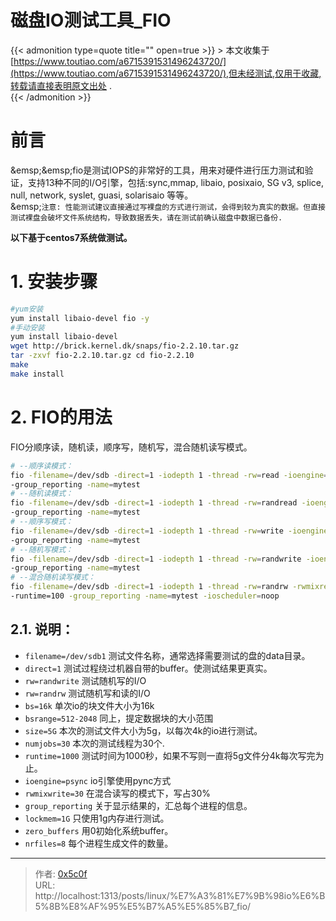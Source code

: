# 磁盘IO测试工具_FIO


{{&lt; admonition type=quote title=&#34;&#34; open=true &gt;}}
&gt; 本文收集于[https://www.toutiao.com/a6715391531496243720/](https://www.toutiao.com/a6715391531496243720/),但未经测试,仅用于收藏,转载请直接表明原文出处 .  
{{&lt; /admonition &gt;}}


# 前言
&amp;emsp;&amp;emsp;fio是测试IOPS的非常好的工具，用来对硬件进行压力测试和验证，支持13种不同的I/O引擎，包括:sync,mmap, libaio, posixaio, SG v3, splice, null, network, syslet, guasi, solarisaio 等等。  
&amp;emsp;`注意: 性能测试建议直接通过写裸盘的方式进行测试，会得到较为真实的数据。但直接测试裸盘会破坏文件系统结构，导致数据丢失，请在测试前确认磁盘中数据已备份.`

**以下基于centos7系统做测试。**

# 1. 安装步骤

```bash
#yum安装 
yum install libaio-devel fio -y
#手动安装 
yum install libaio-devel 
wget http://brick.kernel.dk/snaps/fio-2.2.10.tar.gz 
tar -zxvf fio-2.2.10.tar.gz cd fio-2.2.10 
make
make install
```
# 2. FIO的用法
FIO分顺序读，随机读，顺序写，随机写，混合随机读写模式。  
```bash
# --顺序读模式：
fio -filename=/dev/sdb -direct=1 -iodepth 1 -thread -rw=read -ioengine=psync -bs=16k -size=10G -numjobs=30 -runtime=1000 \
-group_reporting -name=mytest
# --随机读模式：
fio -filename=/dev/sdb -direct=1 -iodepth 1 -thread -rw=randread -ioengine=psync -bs=16k -size=10G -numjobs=30 -runtime=1000 \
-group_reporting -name=mytest
# --顺序写模式：
fio -filename=/dev/sdb -direct=1 -iodepth 1 -thread -rw=write -ioengine=psync -bs=16k -size=10G -numjobs=30 -runtime=1000 \
-group_reporting -name=mytest
# --随机写模式：
fio -filename=/dev/sdb -direct=1 -iodepth 1 -thread -rw=randwrite -ioengine=psync -bs=16k -size=10G -numjobs=30 -runtime=1000 \
-group_reporting -name=mytest
# --混合随机读写模式：
fio -filename=/dev/sdb -direct=1 -iodepth 1 -thread -rw=randrw -rwmixread=70 -ioengine=psync -bs=16k -size=10G -numjobs=30 \
-runtime=100 -group_reporting -name=mytest -ioscheduler=noop
```

## 2.1. 说明： 
- `filename=/dev/sdb1` 测试文件名称，通常选择需要测试的盘的data目录。 
- `direct=1` 测试过程绕过机器自带的buffer。使测试结果更真实。  
- `rw=randwrite` 测试随机写的I/O  
- `rw=randrw` 测试随机写和读的I/O  
- `bs=16k` 单次io的块文件大小为16k  
- `bsrange=512-2048` 同上，提定数据块的大小范围  
- `size=5G` 本次的测试文件大小为5g，以每次4k的io进行测试。  
- `numjobs=30` 本次的测试线程为30个.  
- `runtime=1000` 测试时间为1000秒，如果不写则一直将5g文件分4k每次写完为止。  
- `ioengine=psync` io引擎使用pync方式  
- `rwmixwrite=30` 在混合读写的模式下，写占30%  
- `group_reporting` 关于显示结果的，汇总每个进程的信息。  
- `lockmem=1G` 只使用1g内存进行测试。  
- `zero_buffers` 用0初始化系统buffer。  
- `nrfiles=8` 每个进程生成文件的数量。  

---

> 作者: [0x5c0f](https://blog.0x5c0f.cc)  
> URL: http://localhost:1313/posts/linux/%E7%A3%81%E7%9B%98io%E6%B5%8B%E8%AF%95%E5%B7%A5%E5%85%B7_fio/  


